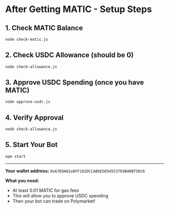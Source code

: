 # After Getting MATIC - Setup Steps

## 1. Check MATIC Balance
```bash
node check-matic.js
```

## 2. Check USDC Allowance (should be 0)
```bash
node check-allowance.js
```

## 3. Approve USDC Spending (once you have MATIC)
```bash
node approve-usdc.js
```

## 4. Verify Approval
```bash
node check-allowance.js
```

## 5. Start Your Bot
```bash
npm start
```

---

**Your wallet address:** `0x67EDA02a8FF182DCCA8bE5D54553703B48Bf56C6`

**What you need:**
- At least 0.01 MATIC for gas fees
- This will allow you to approve USDC spending
- Then your bot can trade on Polymarket!
